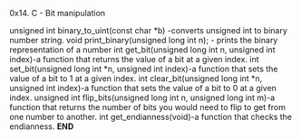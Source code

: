 0x14. C - Bit manipulation

unsigned int binary_to_uint(const char *b) -converts unsigned int to binary number string. 
void print_binary(unsigned long int n); - prints the binary representation of a number
int get_bit(unsigned long int n, unsigned int index)-a function that returns the value of a bit at a given index.
int set_bit(unsigned long int *n, unsigned int index)-a function that sets the value of a bit to 1 at a given index.
int clear_bit(unsigned long int *n, unsigned int index)-a function that sets the value of a bit to 0 at a given index.
unsigned int flip_bits(unsigned long int n, unsigned long int m)-a function that returns the number of bits you would need to flip to get from one number to another.
int get_endianness(void)-a function that checks the endianness.
                          ____END____
